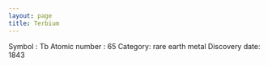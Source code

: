```yaml
---
layout: page
title: Terbium
---
```


Symbol : Tb
Atomic number : 65 
Category: rare earth metal
Discovery date: 1843